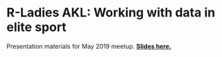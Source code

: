 # R-Ladies AKL: Working with data in elite sport

Presentation materials for May 2019 meetup. [**Slides here.**](https://jacquietran.github.io/2019_may_rladies_akl/R/)
